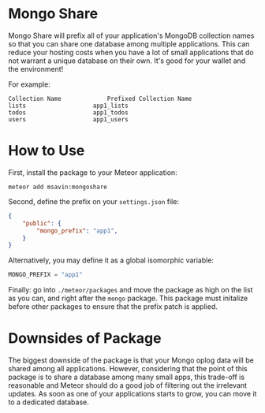 # Mongo Share

Mongo Share will prefix all of your application's MongoDB collection names so that you can share one database among multiple applications. This can reduce your hosting costs when you have a lot of small applications that do not warrant a unique database on their own. It's good for your wallet and the environment! 

For example: 

```
Collection Name 			Prefixed Collection Name
lists					app1_lists
todos					app1_todos
users					app1_users
```

# How to Use

First, install the package to your Meteor application:

```
meteor add msavin:mongoshare
```

Second, define the prefix on your `settings.json` file:

```json
{
	"public": {
		"mongo_prefix": "app1",
	}
}
```

Alternatively, you may define it as a global isomorphic variable:

```js
MONGO_PREFIX = "app1"
````

Finally: go into `./meteor/packages` and move the package as high on the list as you can, and right after the `mongo` package. This package must initalize before other packages to ensure that the prefix patch is applied. 

# Downsides of Package

The biggest downside of the package is that your Mongo oplog data will be shared among all applications. However, considering that the point of this package is to share a database among many small apps, this trade-off is reasonable and Meteor should do a good job of filtering out the irrelevant updates. As soon as one of your applications starts to grow, you can move it to a dedicated database.
